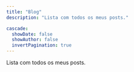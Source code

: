 ```yaml
---
title: "Blog"
description: "Lista com todos os meus posts."

cascade:
  showDate: false
  showAuthor: false
  invertPagination: true
---
```


Lista com todos os meus posts.


